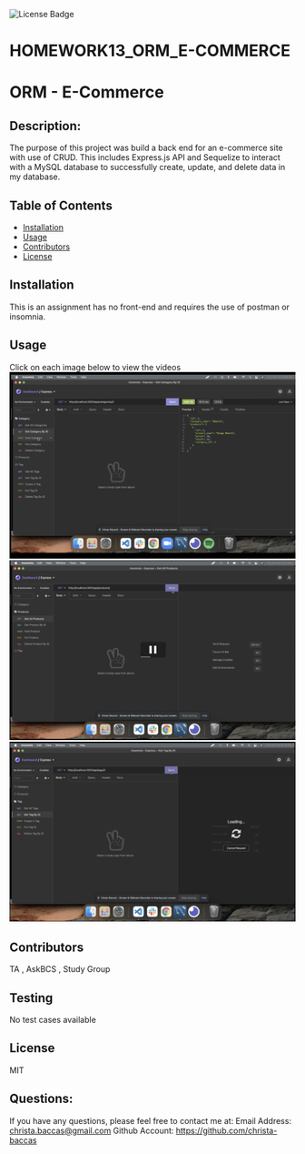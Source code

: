 ![License Badge](https://img.shields.io/badge/license-MIT-blue)
# HOMEWORK13_ORM_E-COMMERCE

# ORM - E-Commerce

## Description: 
 The purpose of this project was build a back end for an e-commerce site with use of CRUD. This includes Express.js API and Sequelize to interact with a MySQL database to successfully create, update, and delete data in my database.


## Table of Contents 

* [Installation](#installation)
* [Usage](#usage)
* [Contributors](#contributors)
* [License](#license)
  
## Installation 
This is an assignment has no front-end and requires the use of postman or insomnia.

## Usage 
Click on each image below to view the videos
[![Video Category CRUD](./Assets/Category.png)](https://vimeo.com/640204284/ff4d908ec6)
[![Video Product CRUD](./Assets/Product.png)](https://vimeo.com/user155712349)
[![Video Tag CRUD](./Assets/Tag.png)](https://vimeo.com/manage/videos/640204834)


## Contributors 
TA , AskBCS , Study Group

## Testing 
No test cases available


## License 
MIT 

## Questions: 
If you have any questions, please feel free to contact me at:
  Email Address: christa.baccas@gmail.com
  Github Account: https://github.com/christa-baccas

